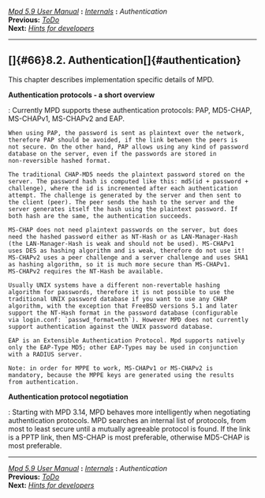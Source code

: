 [*Mpd 5.9 User Manual*](mpd.html) **:** [*Internals*](mpd64.html) **:**
*Authentication*\
**Previous:** [*ToDo*](mpd65.html)\
**Next:** [*Hints for developers*](mpd67.html)

------------------------------------------------------------------------

## []{#66}8.2. Authentication[]{#authentication}

This chapter describes implementation specific details of MPD.

**Authentication protocols - a short overview**

:   Currently MPD supports these authentication protocols: PAP,
    MD5-CHAP, MS-CHAPv1, MS-CHAPv2 and EAP.

    When using PAP, the password is sent as plaintext over the network,
    therefore PAP should be avoided, if the link between the peers is
    not secure. On the other hand, PAP allows using any kind of password
    database on the server, even if the passwords are stored in
    non-reversible hashed format.

    The traditional CHAP-MD5 needs the plaintext password stored on the
    server. The password hash is computed like this: md5(id + password +
    challenge), where the id is incremented after each authentication
    attempt. The challenge is generated by the server and then sent to
    the client (peer). The peer sends the hash to the server and the
    server generates itself the hash using the plaintext password. If
    both hash are the same, the authentication succeeds.

    MS-CHAP does not need plaintext passwords on the server, but does
    need the hashed password either as NT-Hash or as LAN-Manager-Hash
    (the LAN-Manager-Hash is weak and should not be used). MS-CHAPv1
    uses DES as hashing algorithm and is weak, therefore do not use it!
    MS-CHAPv2 uses a peer challenge and a server challenge and uses SHA1
    as hashing algorithm, so it is much more secure than MS-CHAPv1.
    MS-CHAPv2 requires the NT-Hash be available.

    Usually UNIX systems have a different non-revertable hashing
    algorithm for passwords, therefore it is not possible to use the
    traditional UNIX password database if you want to use any CHAP
    algorithm, with the exception that FreeBSD versions 5.1 and later
    support the NT-Hash format in the password database (configurable
    via login.conf: `passwd_format=nth`). However MPD does not currently
    support authentication against the UNIX password database.

    EAP is an Extensible Authentication Protocol. Mpd supports natively
    only the EAP-Type MD5; other EAP-Types may be used in conjunction
    with a RADIUS server.

    Note: in order for MPPE to work, MS-CHAPv1 or MS-CHAPv2 is
    mandatory, because the MPPE keys are generated using the results
    from authentication.

**Authentication protocol negotiation**

:   Starting with MPD 3.14, MPD behaves more intelligently when
    negotiating authentication protocols. MPD searches an internal list
    of protocols, from most to least secure until a mutually agreeable
    protocol is found. If the link is a PPTP link, then MS-CHAP is most
    preferable, otherwise MD5-CHAP is most preferable.

------------------------------------------------------------------------

[*Mpd 5.9 User Manual*](mpd.html) **:** [*Internals*](mpd64.html) **:**
*Authentication*\
**Previous:** [*ToDo*](mpd65.html)\
**Next:** [*Hints for developers*](mpd67.html)
